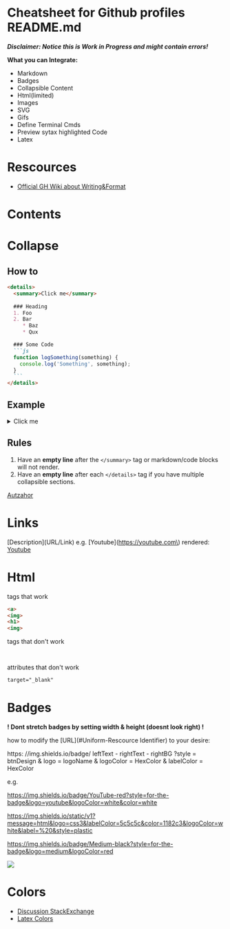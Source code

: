 # Cheatsheet for Github profiles README.md

***Disclaimer: Notice this is Work in Progress and might contain errors!***

**What you can Integrate:**
- Markdown
- Badges
- Collapsible Content
- Html(limited)
- Images
- SVG
- Gifs
- Define Terminal Cmds
- Preview sytax highlighted Code
- Latex
 
# Rescources

- [Official GH Wiki about Writing&Format](https://docs.github.com/en/get-started/writing-on-github)
 
# Contents

# Collapse

## How to
````md
<details>
  <summary>Click me</summary>
  
  ### Heading
  1. Foo
  2. Bar
     * Baz
     * Qux

  ### Some Code
  ```js
  function logSomething(something) {
    console.log('Something', something);
  }
  ```
</details>
````

## Example
<details>
    <summary>Click me</summary>

  ### Heading
  1. Foo
  2. Bar
     * Baz
     * Qux
     
  ### Some Code
  ```js
  function logSomething(something) {
    console.log('Something', something);
  }
  ```
</details>

## Rules
1. Have an **empty line** after the `</summary>` tag or markdown/code blocks will not render.
1. Have an **empty line** after each `</details>` tag if you have multiple collapsible sections.

[Autzahor](https://gist.github.com/pierrejoubert73/902cc94d79424356a8d20be2b382e1ab)

# Links

\[Description\]\(URL/Link\)
e.g.
\[Youtube\]\(https://youtube.com\) rendered: [Youtube](https://youtube.com)

# Html

tags that work
```html
<a>
<img>
<h1>
<img>
```


tags that don't work
```html
	
```

attributes that don't work
```html
target="_blank"
```

# Badges
 
**! Dont stretch badges by setting width & height (doesnt look right) !**

how to modify the [URL](#Uniform-Rescource Identifier) to your desire:

https: //img.shields.io/badge/ leftText - rightText - rightBG 
?style       = btnDesign
&
logo        = logoName
&
logoColor   = HexColor
&
labelColor  = HexColor

e.g.

https://img.shields.io/badge/YouTube-red?style=for-the-badge&logo=youtube&logoColor=white&color=white

https://img.shields.io/static/v1?message=html&logo=css3&labelColor=5c5c5c&color=1182c3&logoColor=white&label=%20&style=plastic

https://img.shields.io/badge/Medium-black?style=for-the-badge&logo=medium&logoColor=red

<img src="https://img.shields.io/badge/Bootstrap-informational?style=flat-square&logo=bootstrap&color=003B57" />

# Colors

- [Discussion StackExchange](https://stackoverflow.com/questions/11509830/how-to-add-color-to-githubs-readme-md-file#answer-73613791)
- [Latex Colors](https://en.wikibooks.org/wiki/LaTeX/Colors)
